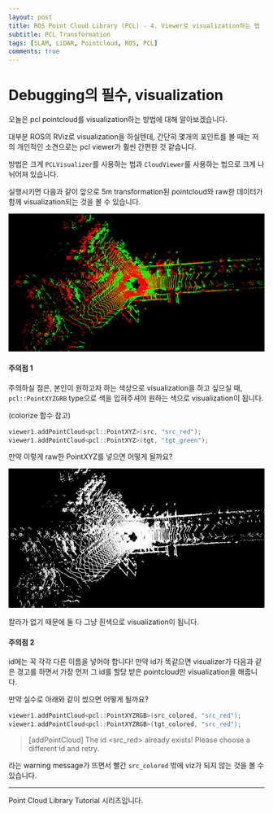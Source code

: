 ```yaml
---
layout: post
title: ROS Point Cloud Library (PCL) - 4. Viewer로 visualization하는 법
subtitle: PCL Transformation
tags: [SLAM, LiDAR, Pointcloud, ROS, PCL]
comments: true
---
```


# Debugging의 필수, visualization

오늘은 pcl pointcloud를 visualization하는 방법에 대해 알아보겠습니다.

대부분 ROS의 RViz로 visualization을 하실텐데, 간단히 몇개의 포인트를 볼 때는 저의 개인적인 소견으로는 pcl viewer가 훨씬 간편한 것 같습니다.

방법은 크게 `PCLVisualizer`를 사용하는 법과 `CloudViewer`룰 사용하는 법으로 크게 나뉘어져 있습니다.

<script src="https://gist.github.com/LimHyungTae/193f9662d4d11f9117acc0a81a16eeb0.js"></script>

실행시키면 다음과 같이 앞으로 5m transformation된 pointcloud와 raw한 데이터가 함께 visualization되는 것을 볼 수 있습니다.

![pcl_color](/img/pcl_viz.png)


#### 주의점 1

주의하실 점은, 본인이 원하고자 하는 색상으로 visualization을 하고 싶으실 때, `pcl::PointXYZGRB` type으로 색을 입혀주셔야 원하는 색으로 visualization이 됩니다.

(colorize 함수 참고)

```cpp
viewer1.addPointCloud<pcl::PointXYZ>(src, "src_red");
viewer1.addPointCloud<pcl::PointXYZ>(tgt, "tgt_green");
```
만약 이렇게 raw한 PointXYZ를 넣으면 어떻게 될까요?

![pcl_raw](/img/pcl_viz_raw.png)

칼라가 없기 때문에 둘 다 그냥 흰색으로 visualization이 됩니다.

#### 주의점 2

id에는 꼭 각각 다른 이름을 넣어야 합니다! 만약 id가 똑같으면 visualizer가 다음과 같은 경고를 하면서 가장 먼저 그 id를 할당 받은 pointcloud만 visualization을 해줍니다.

만약 실수로 아래와 같이 썼으면 어떻게 될까요?

```cpp
viewer1.addPointCloud<pcl::PointXYZRGB>(src_colored, "src_red");
viewer1.addPointCloud<pcl::PointXYZRGB>(tgt_colored, "src_red");
```

> [addPointCloud] The id <src_red> already exists! Please choose a different id and retry.

라는 warning message가 뜨면서 빨간 `src_colored` 밖에 viz가 되지 않는 것을 볼 수 있습니다.

---


Point Cloud Library Tutorial 시리즈입니다.
